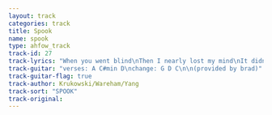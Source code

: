 ```yaml
---
layout: track
categories: track
title: Spook
name: spook
type: ahfow_track
track-id: 27
track-lyrics: "When you went blind\nThen I nearly lost my mind\nIt didn't last\nCause you have another eyelid\n\nAnd when you smile\nThen you give yourself away\nIt's all too much\nAnd you have another eyelid\n\nBut when you cry\nThen I know we are in trouble\nIt's all too much\nAnd you have another eyelid"
track-guitar: "verses: A C#min D\nchange: G D C\n\n(provided by brad)"
track-guitar-flag: true
track-author: Krukowski/Wareham/Yang
track-sort: "SPOOK"
track-original: 
---
```

